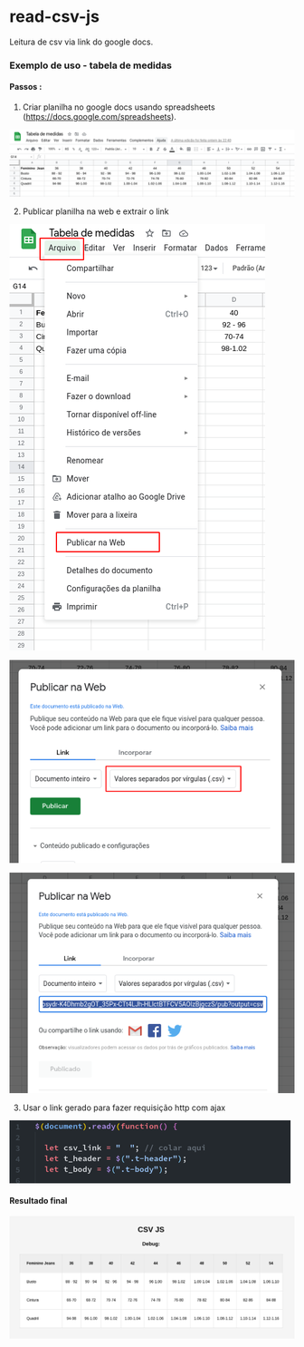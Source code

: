 # read-csv-js

Leitura de csv via link do google docs.

### Exemplo de uso - tabela de medidas


#### Passos :

1. Criar planilha no google docs usando spreadsheets (https://docs.google.com/spreadsheets).

![Tux, the Linux mascot](/assets/images/passo-1.png)

2. Publicar planilha na web e extrair o link

![Tux, the Linux mascot](/assets/images/passo-2-1.png)

![Tux, the Linux mascot](/assets/images/passo-2-2.png)

![Tux, the Linux mascot](/assets/images/passo-2-3.png)

3. Usar o link gerado para fazer requisição http com ajax

![Tux, the Linux mascot](/assets/images/passo-3.png)

#### Resultado final


![Tux, the Linux mascot](/assets/images/resultado.png)
